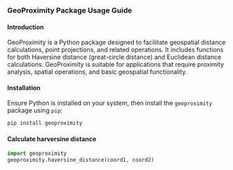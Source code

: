 ### GeoProximity Package Usage Guide

#### Introduction

GeoProximity is a Python package designed to facilitate geospatial distance calculations, point projections, and related operations. It includes functions for both Haversine distance (great-circle distance) and Euclidean distance calculations. GeoProximity is suitable for applications that require proximity analysis, spatial operations, and basic geospatial functionality.

#### Installation

Ensure Python is installed on your system, then install the `geoproximity` package using `pip`:

```sh
pip install geoproximity
```

#### Calculate harversine distance
```python
import geoproximity
geoproximity.haversine_distance(coord1, coord2)
```
